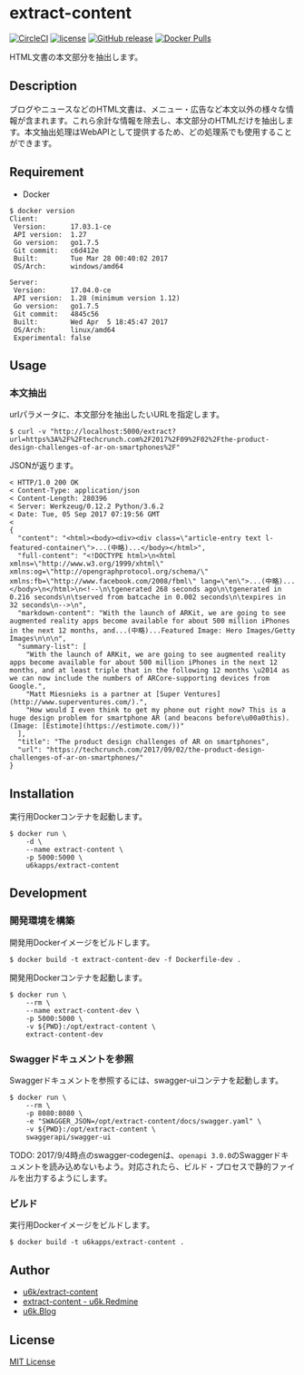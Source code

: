 # extract-content

[![CircleCI](https://img.shields.io/circleci/project/github/u6k/extract-content.svg)](https://circleci.com/gh/u6k/extract-content)
[![license](https://img.shields.io/github/license/u6k/extract-content.svg)](https://github.com/u6k/extract-content/blob/master/LICENSE)
[![GitHub release](https://img.shields.io/github/release/u6k/extract-content.svg)](https://github.com/u6k/extract-content/releases)
[![Docker Pulls](https://img.shields.io/docker/pulls/u6kapps/extract-content.svg)](https://hub.docker.com/r/u6kapps/extract-content/)

HTML文書の本文部分を抽出します。

## Description

ブログやニュースなどのHTML文書は、メニュー・広告など本文以外の様々な情報が含まれます。これら余計な情報を除去し、本文部分のHTMLだけを抽出します。本文抽出処理はWebAPIとして提供するため、どの処理系でも使用することができます。

## Requirement

- Docker

```
$ docker version
Client:
 Version:      17.03.1-ce
 API version:  1.27
 Go version:   go1.7.5
 Git commit:   c6d412e
 Built:        Tue Mar 28 00:40:02 2017
 OS/Arch:      windows/amd64

Server:
 Version:      17.04.0-ce
 API version:  1.28 (minimum version 1.12)
 Go version:   go1.7.5
 Git commit:   4845c56
 Built:        Wed Apr  5 18:45:47 2017
 OS/Arch:      linux/amd64
 Experimental: false
```

## Usage

### 本文抽出

urlパラメータに、本文部分を抽出したいURLを指定します。

```
$ curl -v "http://localhost:5000/extract?url=https%3A%2F%2Ftechcrunch.com%2F2017%2F09%2F02%2Fthe-product-design-challenges-of-ar-on-smartphones%2F"
```

JSONが返ります。

```
< HTTP/1.0 200 OK
< Content-Type: application/json
< Content-Length: 280396
< Server: Werkzeug/0.12.2 Python/3.6.2
< Date: Tue, 05 Sep 2017 07:19:56 GMT
<
{
  "content": "<html><body><div><div class=\"article-entry text l-featured-container\">...(中略)...</body></html>",
  "full-content": "<!DOCTYPE html>\n<html xmlns=\"http://www.w3.org/1999/xhtml\" xmlns:og=\"http://opengraphprotocol.org/schema/\" xmlns:fb=\"http://www.facebook.com/2008/fbml\" lang=\"en\">...(中略)...</body>\n</html>\n<!--\n\tgenerated 268 seconds ago\n\tgenerated in 0.216 seconds\n\tserved from batcache in 0.002 seconds\n\texpires in 32 seconds\n-->\n",
  "markdown-content": "With the launch of ARKit, we are going to see augmented reality apps become available for about 500 million iPhones in the next 12 months, and...(中略)...Featured Image: Hero Images/Getty Images\n\n\n",
  "summary-list": [
    "With the launch of ARKit, we are going to see augmented reality apps become available for about 500 million iPhones in the next 12 months, and at least triple that in the following 12 months \u2014 as we can now include the numbers of ARCore-supporting devices from Google.",
    "Matt Miesnieks is a partner at [Super Ventures](http://www.superventures.com/).",
    "How would I even think to get my phone out right now? This is a huge design problem for smartphone AR (and beacons before\u00a0this). (Image: [Estimote](https://estimote.com/))"
  ],
  "title": "The product design challenges of AR on smartphones",
  "url": "https://techcrunch.com/2017/09/02/the-product-design-challenges-of-ar-on-smartphones/"
}
```

## Installation

実行用Dockerコンテナを起動します。

```
$ docker run \
    -d \
    --name extract-content \
    -p 5000:5000 \
    u6kapps/extract-content
```

## Development

### 開発環境を構築

開発用Dockerイメージをビルドします。

```
$ docker build -t extract-content-dev -f Dockerfile-dev .
```

開発用Dockerコンテナを起動します。

```
$ docker run \
    --rm \
    --name extract-content-dev \
    -p 5000:5000 \
    -v ${PWD}:/opt/extract-content \
    extract-content-dev
```

### Swaggerドキュメントを参照

Swaggerドキュメントを参照するには、swagger-uiコンテナを起動します。

```
$ docker run \
    --rm \
    -p 8080:8080 \
    -e "SWAGGER_JSON=/opt/extract-content/docs/swagger.yaml" \
    -v ${PWD}:/opt/extract-content \
    swaggerapi/swagger-ui
```

TODO: 2017/9/4時点のswagger-codegenは、`openapi 3.0.0`のSwaggerドキュメントを読み込めないもよう。対応されたら、ビルド・プロセスで静的ファイルを出力するようにします。

### ビルド

実行用Dockerイメージをビルドします。

```
$ docker build -t u6kapps/extract-content .
```

## Author

- [u6k/extract-content](https://github.com/u6k/extract-content)
- [extract-content - u6k.Redmine](https://redmine.u6k.me/projects/extract-content)
- [u6k.Blog](https://blog.u6k.me/)

## License

[MIT License](https://github.com/u6k/extract-content/blob/master/LICENSE)
